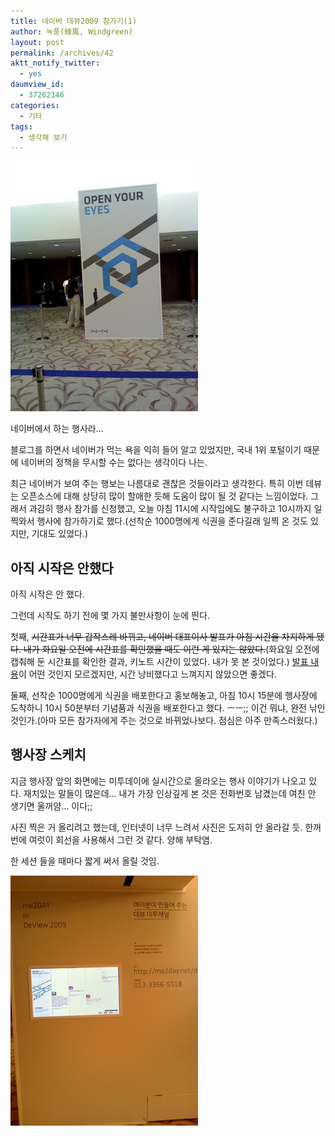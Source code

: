 ```yaml
---
title: 네이버 데뷰2009 참가기(1)
author: 녹풍(綠風, Windgreen)
layout: post
permalink: /archives/42
aktt_notify_twitter:
  - yes
daumview_id:
  - 37262146
categories:
  - 기타
tags:
  - 생각해 보기
---
```

<img src="/uploads/legacy/old-images/1/cfile4.uf.141006494D4BC86621A258.jpg" class="aligncenter" width="300" height="400" alt="" />

네이버에서 하는 행사라&#8230;

블로그를 하면서 네이버가 먹는 욕을 익히 들어 알고 있었지만, 국내 1위 포털이기 때문에 네이버의 정책을 무시할 수는 없다는 생각이다 나는.

최근 네이버가 보여 주는 행보는 나름대로 괜찮은 것들이라고 생각한다. 특히 이번 데뷰는 오픈소스에 대해 상당히 많이 할애한 듯해 도움이 많이 될 것 같다는 느낌이었다. 그래서 과감히 행사 참가를 신청했고, 오늘 아침 11시에 시작임에도 불구하고 10시까지 일찍와서 행사에 참가하기로 했다.(선착순 1000명에게 식권을 준다길래 일찍 온 것도 있지만, 기대도 있었다.)

## 아직 시작은 안했다

아직 시작은 안 했다.

그런데 시작도 하기 전에 몇 가지 불만사항이 눈에 띈다.

첫째, <span style="text-decoration: line-through;">시간표가 너무 갑작스레 바뀌고, 네이버 대표이사 발표가 아침 시간을 차지하게 됐다. 내가 화요일 오전에 시간표를 확인했을 때도 이런 게 있지는 않았다.</span>(화요일 오전에 캡춰해 둔 시간표를 확인한 결과, 키노트 시간이 있었다. 내가 못 본 것이었다.) <a target="_blank" href="http://mytory.textcube.com/39">발표 내용</a>이 어떤 것인지 모르겠지만, 시간 낭비했다고 느껴지지 않았으면 좋겠다.

둘째, 선착순 1000명에게 식권을 배포한다고 홍보해놓고, 아침 10시 15분에 행사장에 도착하니 10시 50분부터 기념품과 식권을 배포한다고 했다. ㅡㅡ;; 이건 뭐냐, 완전 낚인 것인가.(아마 모든 참가자에게 주는 것으로 바뀌었나보다. 점심은 아주 만족스러웠다.)

## 행사장 스케치

지금 행사장 앞의 화면에는 미투데이에 실시간으로 올라오는 행사 이야기가 나오고 있다. 재치있는 말들이 많은데&#8230; 내가 가장 인상깊게 본 것은 전화번호 남겼는데 여친 안 생기면 울꺼얌&#8230; 이다;;

사진 찍은 거 올리려고 했는데, 인터넷이 너무 느려서 사진은 도저히 안 올라갈 듯. 한꺼번에 여럿이 회선을 사용해서 그런 것 같다. 양해 부탁염.

한 세션 들을 때마다 짧게 써서 올릴 것임.

<img src="/uploads/legacy/old-images/1/cfile25.uf.144BDC4B4D4BC867247845.jpg" class="aligncenter" width="300" height="400" alt="" />